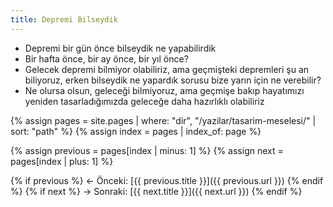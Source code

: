 ```yaml
---
title: Depremi Bilseydik
---
```


- Depremi bir gün önce bilseydik ne yapabilirdik
- Bir hafta önce, bir ay önce, bir yıl önce?
- Gelecek depremi bilmiyor olabiliriz, ama geçmişteki depremleri şu an
  biliyoruz, erken bilseydik ne yapardık sorusu bize yarın için ne verebilir?
- Ne olursa olsun, geleceği bilmiyoruz, ama geçmişe bakıp hayatımızı yeniden
  tasarladığımızda geleceğe daha hazırlıklı olabiliriz

{% assign pages = site.pages | where: "dir", "/yazilar/tasarim-meselesi/" | sort: "path" %}
{% assign index = pages | index_of: page %}

{% assign previous = pages[index | minus: 1] %}
{% assign next = pages[index | plus: 1] %}

<nav>
  {% if previous %}
  ← Önceki: [{{ previous.title }}]({{ previous.url }})
  {% endif %}
  {% if next %}
  → Sonraki: [{{ next.title }}]({{ next.url }})
  {% endif %}
</nav>
